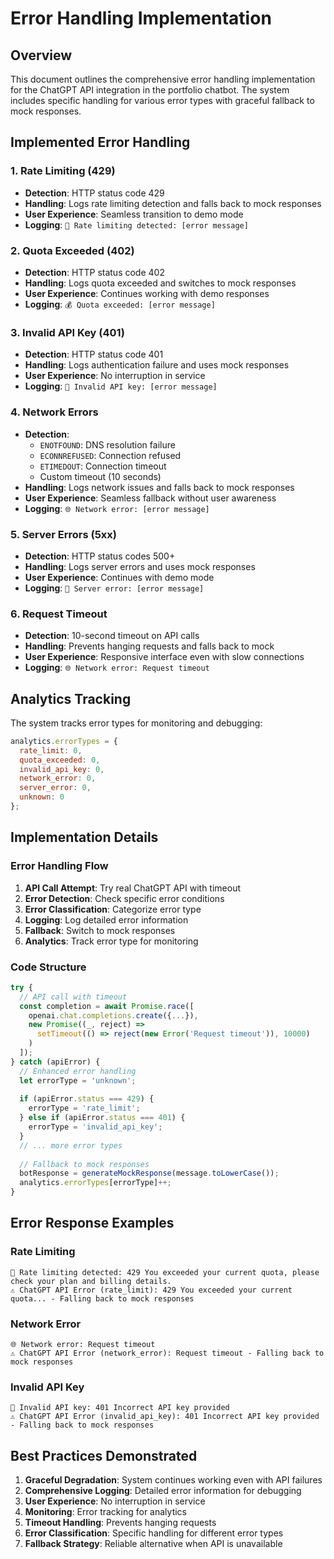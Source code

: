 # Error Handling Implementation

## Overview

This document outlines the comprehensive error handling implementation for the ChatGPT API integration in the portfolio chatbot. The system includes specific handling for various error types with graceful fallback to mock responses.

## Implemented Error Handling

### 1. Rate Limiting (429)
- **Detection**: HTTP status code 429
- **Handling**: Logs rate limiting detection and falls back to mock responses
- **User Experience**: Seamless transition to demo mode
- **Logging**: `🚫 Rate limiting detected: [error message]`

### 2. Quota Exceeded (402)
- **Detection**: HTTP status code 402
- **Handling**: Logs quota exceeded and switches to mock responses
- **User Experience**: Continues working with demo responses
- **Logging**: `💰 Quota exceeded: [error message]`

### 3. Invalid API Key (401)
- **Detection**: HTTP status code 401
- **Handling**: Logs authentication failure and uses mock responses
- **User Experience**: No interruption in service
- **Logging**: `🔑 Invalid API key: [error message]`

### 4. Network Errors
- **Detection**: 
  - `ENOTFOUND`: DNS resolution failure
  - `ECONNREFUSED`: Connection refused
  - `ETIMEDOUT`: Connection timeout
  - Custom timeout (10 seconds)
- **Handling**: Logs network issues and falls back to mock responses
- **User Experience**: Seamless fallback without user awareness
- **Logging**: `🌐 Network error: [error message]`

### 5. Server Errors (5xx)
- **Detection**: HTTP status codes 500+
- **Handling**: Logs server errors and uses mock responses
- **User Experience**: Continues with demo mode
- **Logging**: `🔧 Server error: [error message]`

### 6. Request Timeout
- **Detection**: 10-second timeout on API calls
- **Handling**: Prevents hanging requests and falls back to mock
- **User Experience**: Responsive interface even with slow connections
- **Logging**: `🌐 Network error: Request timeout`

## Analytics Tracking

The system tracks error types for monitoring and debugging:

```javascript
analytics.errorTypes = {
  rate_limit: 0,
  quota_exceeded: 0,
  invalid_api_key: 0,
  network_error: 0,
  server_error: 0,
  unknown: 0
};
```

## Implementation Details

### Error Handling Flow

1. **API Call Attempt**: Try real ChatGPT API with timeout
2. **Error Detection**: Check specific error conditions
3. **Error Classification**: Categorize error type
4. **Logging**: Log detailed error information
5. **Fallback**: Switch to mock responses
6. **Analytics**: Track error type for monitoring

### Code Structure

```javascript
try {
  // API call with timeout
  const completion = await Promise.race([
    openai.chat.completions.create({...}),
    new Promise((_, reject) => 
      setTimeout(() => reject(new Error('Request timeout')), 10000)
    )
  ]);
} catch (apiError) {
  // Enhanced error handling
  let errorType = 'unknown';
  
  if (apiError.status === 429) {
    errorType = 'rate_limit';
  } else if (apiError.status === 401) {
    errorType = 'invalid_api_key';
  }
  // ... more error types
  
  // Fallback to mock responses
  botResponse = generateMockResponse(message.toLowerCase());
  analytics.errorTypes[errorType]++;
}
```

## Error Response Examples

### Rate Limiting
```
🚫 Rate limiting detected: 429 You exceeded your current quota, please check your plan and billing details.
⚠️ ChatGPT API Error (rate_limit): 429 You exceeded your current quota... - Falling back to mock responses
```

### Network Error
```
🌐 Network error: Request timeout
⚠️ ChatGPT API Error (network_error): Request timeout - Falling back to mock responses
```

### Invalid API Key
```
🔑 Invalid API key: 401 Incorrect API key provided
⚠️ ChatGPT API Error (invalid_api_key): 401 Incorrect API key provided - Falling back to mock responses
```

## Best Practices Demonstrated

1. **Graceful Degradation**: System continues working even with API failures
2. **Comprehensive Logging**: Detailed error information for debugging
3. **User Experience**: No interruption in service
4. **Monitoring**: Error tracking for analytics
5. **Timeout Handling**: Prevents hanging requests
6. **Error Classification**: Specific handling for different error types
7. **Fallback Strategy**: Reliable alternative when API is unavailable
